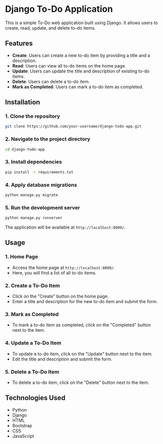 # Django To-Do Application

This is a simple To-Do web application built using Django. It allows users to create, read, update, and delete to-do items.

## Features

- **Create**: Users can create a new to-do item by providing a title and a description.
- **Read**: Users can view all to-do items on the home page.
- **Update**: Users can update the title and description of existing to-do items.
- **Delete**: Users can delete a to-do item.
- **Mark as Completed**: Users can mark a to-do item as completed.

## Installation

### 1. Clone the repository

```bash
git clone https://github.com/your-username/django-todo-app.git
```
### 2. Navigate to the project directory

```bash
cd django-todo-app
```

### 3. Install dependencies

```bash
pip install -r requirements.txt
```

### 4. Apply database migrations

```bash
python manage.py migrate
```

### 5. Run the development server

```bash
python manage.py runserver
```

The application will be available at `http://localhost:8000/`.

## Usage

### 1. Home Page

- Access the home page at `http://localhost:8000/`.
- Here, you will find a list of all to-do items.

### 2. Create a To-Do Item

- Click on the "Create" button on the home page.
- Enter a title and description for the new to-do item and submit the form.

### 3. Mark as Completed

- To mark a to-do item as completed, click on the "Completed" button next to the item.

### 4. Update a To-Do Item

- To update a to-do item, click on the "Update" button next to the item.
- Edit the title and description and submit the form.

### 5. Delete a To-Do Item

- To delete a to-do item, click on the "Delete" button next to the item.

## Technologies Used

- Python
- Django
- HTML
- Bootstrap
- CSS
- JavaScript
```
